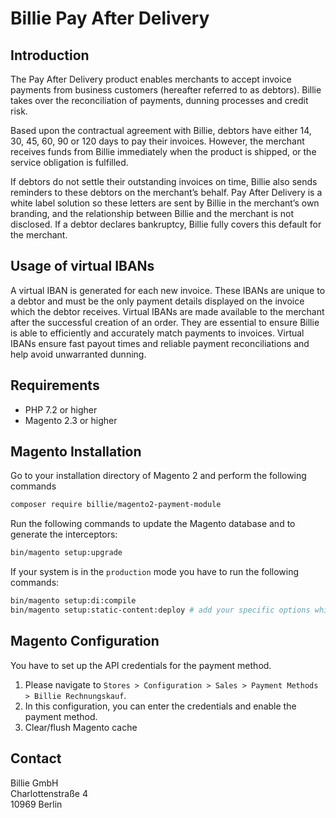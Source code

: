 # Billie Pay After Delivery
## Introduction
The Pay After Delivery product enables merchants to accept invoice payments from business customers (hereafter referred to as debtors). Billie takes over the reconciliation of payments, dunning processes and credit risk.

Based upon the contractual agreement with Billie, debtors have either 14, 30, 45, 60, 90 or 120 days to pay their invoices. However, the merchant receives funds from Billie immediately when the product is shipped, or the service obligation is fulfilled.

If debtors do not settle their outstanding invoices on time, Billie also sends reminders to these debtors on the merchant’s behalf. Pay After Delivery is a white label solution so these letters are sent by Billie in the merchant’s own branding, and the relationship between Billie and the merchant is not disclosed. If a debtor declares bankruptcy, Billie fully covers this default for the merchant.

## Usage of virtual IBANs
A virtual IBAN is generated for each new invoice. These IBANs are unique to a debtor and must be the only payment details displayed on the invoice which the debtor receives. Virtual IBANs are made available to the merchant after the successful creation of an order. They are essential to ensure Billie is able to efficiently and accurately match payments to invoices. Virtual IBANs ensure fast payout times and reliable payment reconciliations and help avoid unwarranted dunning.

## Requirements
- PHP 7.2 or higher
- Magento 2.3 or higher

## Magento Installation

Go to your installation directory of Magento 2 and perform the following commands
```bash
composer require billie/magento2-payment-module
```

Run the following commands to update the Magento database and to generate the interceptors:
```bash
bin/magento setup:upgrade
```

If your system is in the `production` mode you have to run the following commands:
```bash
bin/magento setup:di:compile
bin/magento setup:static-content:deploy # add your specific options which meets your environment
```

## Magento Configuration

You have to set up the API credentials for the payment method.

1. Please navigate to `Stores > Configuration > Sales > Payment Methods > Billie Rechnungskauf`.
2. In this configuration, you can enter the credentials and enable the payment method.
3. Clear/flush Magento cache

## Contact
Billie GmbH<br/>
Charlottenstraße 4<br/>
10969 Berlin<br/>
